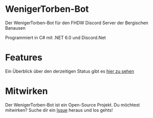 # WenigerTorben-Bot
Der WenigerTorben-Bot für den FHDW Discord Server der Bergischen Banausen

Programmiert in C# mit .NET 6.0 und Discord.Net

# Features
Ein Überblick über den derzeitigen Status gibt es [hier zu sehen](https://github.com/Kitt3120/WenigerTorben-Bot/projects/1)

# Mitwirken
Der WenigerTorben-Bot ist ein Open-Source Projekt.
Du möchtest mitwirken?
Suche dir ein [Issue](https://github.com/Kitt3120/WenigerTorben-Bot/issues) heraus und los gehts!
